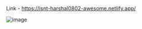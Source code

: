 Link - https://isnt-harshal0802-awesome.netlify.app/

![image](https://user-images.githubusercontent.com/79398418/161383183-8f5627fa-987f-4ffd-ac9b-70d49f50c1fb.png)
